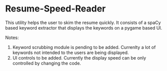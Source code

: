 # Resume-Speed-Reader

This utility helps the user to skim the resume quickly.
It consists of a spaCy based keyword extractor that displays the keywords on a pygame based UI.

Notes:
1. Keyword scrubbing module is pending to be added. Currenlty a lot of keywords not intended to the users are being displayed.
2. UI controls to be added. Currently the display speed can be only controlled by changing the code.
